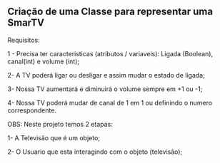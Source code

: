 ## Criação de uma Classe para representar uma SmarTV

Requisitos: 

1 - Precisa ter caracteristicas (atributos / variaveis): Ligada (Boolean), canal(int) e volume (int);

2- A TV poderá ligar ou desligar e assim mudar o estado de ligada; 

3- Nossa TV aumentará e diminuirá o volume sempre em +1 ou -1;

4- Nossa TV poderá mudar de canal de 1 em 1 ou definindo o numero correspondente.

OBS: Neste projeto temos 2 etapas:

1- A Televisão que é um objeto; 

2- O Usuario que esta interagindo com o objeto (televisão); 
